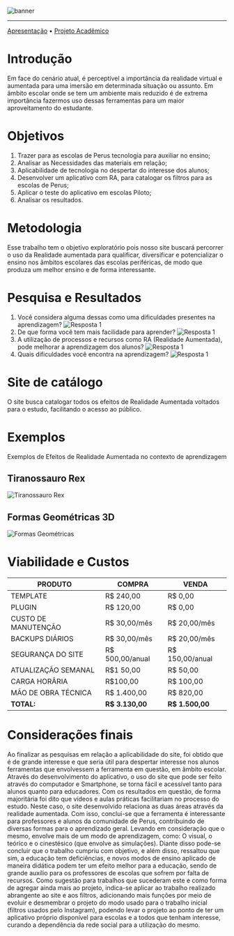 ![banner](./doc/images/banner.png)

---
[Apresentação](./doc/apresentacao.pdf) • [Projeto Acadêmico](./doc/projeto.pdf)

# Introdução
Em face do cenário atual, é perceptível a importância da realidade virtual e aumentada para uma imersão em determinada situação ou assunto. Em âmbito escolar onde se tem um ambiente mais reduzido é de extrema importância fazermos uso dessas ferramentas para um maior aproveitamento do estudante.

# Objetivos
1. Trazer para as escolas de Perus tecnologia para auxiliar no ensino;
2. Analisar as Necessidades das materiais em relação;
3. Aplicabilidade de tecnologia no despertar do interesse dos alunos;
4. Desenvolver um aplicativo com RA, para catalogar os filtros para as escolas de Perus;
5. Aplicar o teste do aplicativo em escolas Piloto;
6. Analisar os resultados.

# Metodologia
Esse trabalho tem o objetivo exploratório pois nosso site buscará percorrer o uso da Realidade aumentada para qualificar, diversificar e potencializar o ensino nos âmbitos escolares das escolas periféricas, de modo que produza um melhor ensino e de forma interessante.

# Pesquisa e Resultados

1. Você considera alguma dessas como uma dificuldades presentes na aprendizagem?
![Resposta 1](./doc/images/question1.png)
2. De que forma você tem mais facilidade para aprender?
![Resposta 1](./doc/images/question2.png)
3. A utilização de processos e recursos como RA (Realidade Aumentada), pode melhorar a aprendizagem dos alunos?
![Resposta 1](./doc/images/question3.png)
4. Quais dificuldades você encontra na aprendizagem?
![Resposta 1](./doc/images/question4.png)

# Site de catálogo
O site busca catalogar todos os efeitos de Realidade Aumentada voltados para o estudo, facilitando o acesso ao público.

# Exemplos
Exemplos de Efeitos de Realidade Aumentada no contexto de aprendizagem

## Tiranossauro Rex
![Tiranossauro Rex](./doc/images/exemple1.png)

## Formas Geométricas 3D
![Formas Geométricas](./doc/images/exemple2.png)

# Viabilidade e Custos

|PRODUTO|COMPRA|VENDA|
|-|-|-|
TEMPLATE|R$ 240,00|R$ 0,00
PLUGIN|R$ 120,00|R$ 0,00
CUSTO DE MANUTENÇÃO|R$ 30,00/mês|R$ 20,00/mês
BACKUPS DIÁRIOS|R$ 30,00/mês|R$ 20,00/mês
SEGURANÇA DO SITE|R$ 500,00/anual|R$ 150,00/anual
ATUALIZAÇÃO SEMANAL| R$1 50,00| R$ 50,00
CARGA HORÂRIA|R$100,00|R$ 100,00
MÃO DE OBRA TÉCNICA|R$ 1.400,00|R$ 820,00
**TOTAL:**|**R$ 3.130,00**|**R$ 1.500,00**

# Considerações finais
Ao finalizar as pesquisas em relação a aplicabilidade do site, foi obtido que é de grande
interesse e que seria útil para despertar interesse nos alunos ferramentas que envolvessem a
ferramenta em questão, em âmbito escolar.
Através do desenvolvimento do aplicativo, o uso do site que pode ser feito através do
computador e Smartphone, se torna fácil e acessível tanto para alunos quanto para educadores.
Com os resultados em questão, de forma majoritária foi dito que vídeos e aulas práticas
facilitariam no processo do estudo. Neste caso, o site desenvolvido relaciona as duas áreas
através da realidade aumentada.
Com isso, conclui-se que a ferramenta é interessante para professores e alunos da comunidade
de Perus, contribuindo de diversas formas para o aprendizado geral. Levando em consideração
que o mesmo, envolve mais de um modo de aprendizagem, como: O visual, o teórico e o
cinestésico (que envolve as simulações).
Diante disso pode-se concluir que o trabalho cumpriu com objetivo, e além disso, ressaltou que
sim, a educação tem deficiências, e novos modos de ensino aplicado de maneira didática podem
ter um efeito melhor para a educação, sendo de grande auxílio para os professores de escolas
que sofrem por falta de recursos.
Como sugestão para trabalhos que sucederam este e como forma de agregar ainda mais ao
projeto, indica-se aplicar ao trabalho realizado abrangente ao site e aos filtros, adicionando
mais funções por meio de evoluir e desmembrar o projeto do modo usado para o trabalho inicial
(filtros usados pelo Instagram), podendo levar o projeto ao ponto de ter um aplicativo próprio
disponível para escolas e a todos que tenham interesse, curando a dependência da rede social
para a utilização do mesmo.
